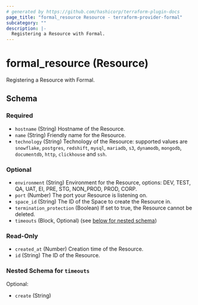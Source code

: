 ```yaml
---
# generated by https://github.com/hashicorp/terraform-plugin-docs
page_title: "formal_resource Resource - terraform-provider-formal"
subcategory: ""
description: |-
  Registering a Resource with Formal.
---
```


# formal_resource (Resource)

Registering a Resource with Formal.



<!-- schema generated by tfplugindocs -->
## Schema

### Required

- `hostname` (String) Hostname of the Resource.
- `name` (String) Friendly name for the Resource.
- `technology` (String) Technology of the Resource: supported values are `snowflake`, `postgres`, `redshift`, `mysql`, `mariadb`, `s3`, `dynamodb`, `mongodb`, `documentdb`, `http`, `clickhouse` and `ssh`.

### Optional

- `environment` (String) Environment for the Resource, options: DEV, TEST, QA, UAT, EI, PRE, STG, NON_PROD, PROD, CORP.
- `port` (Number) The port your Resource is listening on.
- `space_id` (String) The ID of the Space to create the Resource in.
- `termination_protection` (Boolean) If set to true, the Resource cannot be deleted.
- `timeouts` (Block, Optional) (see [below for nested schema](#nestedblock--timeouts))

### Read-Only

- `created_at` (Number) Creation time of the Resource.
- `id` (String) The ID of the Resource.

<a id="nestedblock--timeouts"></a>
### Nested Schema for `timeouts`

Optional:

- `create` (String)
